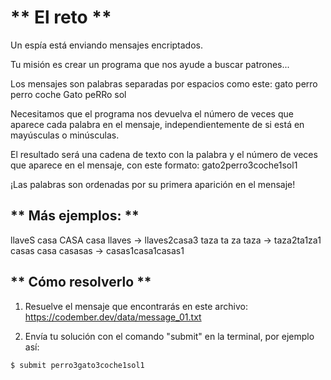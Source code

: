 # ** El reto **

Un espía está enviando mensajes encriptados.

Tu misión es crear un programa que nos ayude a buscar patrones...

Los mensajes son palabras separadas por espacios como este:
gato perro perro coche Gato peRRo sol

Necesitamos que el programa nos devuelva el número de veces que aparece cada palabra en el mensaje, independientemente de si está en mayúsculas o minúsculas.

El resultado será una cadena de texto con la palabra y el número de veces que aparece en el mensaje, con este formato:
gato2perro3coche1sol1

¡Las palabras son ordenadas por su primera aparición en el mensaje!
## ** Más ejemplos: **

llaveS casa CASA casa llaves -> llaves2casa3
taza ta za taza -> taza2ta1za1
casas casa casasas -> casas1casa1casas1
## ** Cómo resolverlo **

1. Resuelve el mensaje que encontrarás en este archivo: https://codember.dev/data/message_01.txt

2. Envía tu solución con el comando "submit" en la terminal, por ejemplo así:

`$ submit perro3gato3coche1sol1`